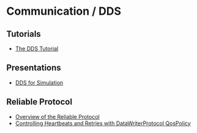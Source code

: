 # Communication / DDS

## Tutorials
* [The DDS Tutorial](https://sites.laas.fr/files/SLides-A_Corsaro.pdf)

## Presentations
* [DDS for Simulation](https://www.simulationinformation.com/wp-content/uploads/2019/04/rti-ncs-seminar.pdf)

## Reliable Protocol
* [Overview of the Reliable Protocol](https://community.rti.com/static/documentation/connext-dds/5.3.0/doc/manuals/connext_dds/html_files/RTI_ConnextDDS_CoreLibraries_UsersManual/Content/UsersManual/Overview_of_the_Reliable_Protocol.htm#reliable_1394042328_613376)
* [Controlling Heartbeats and Retries with DataWriterProtocol QosPolicy](https://community.rti.com/static/documentation/connext-dds/5.3.0/doc/manuals/connext_dds/html_files/RTI_ConnextDDS_CoreLibraries_UsersManual/Content/UsersManual/Controlling_Heartbeats_and_Retries.htm)
